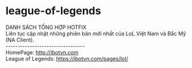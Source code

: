 # league-of-legends
DANH SÁCH TỔNG HỢP HOTFIX<br>
Liên tục cập nhật những phiên bản mới nhất của LoL Việt Nam và Bắc Mỹ (NA Client).<br>
---------------------------------<br>
HomePage: http://ibotvn.com<br>
League of Legends: https://ibotvn.com/pages/lol/<br>
